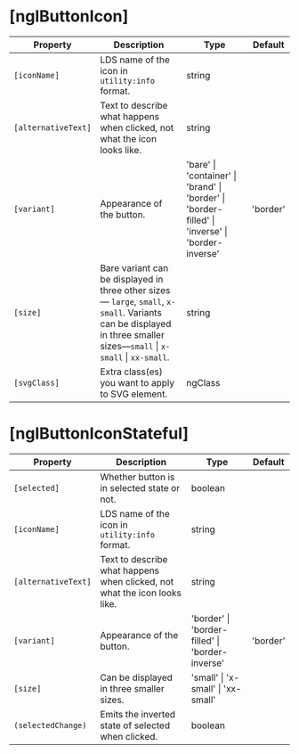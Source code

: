 # [nglButtonIcon]

| Property | Description | Type | Default |
| -------- | ----------- | ---- | ------- |
| `[iconName]` | LDS name of the icon in `utility:info` format. | string | |
| `[alternativeText]` | Text to describe what happens when clicked, not what the icon looks like. | string | |
| `[variant]` | Appearance of the button. |  'bare' \| 'container' \| 'brand' \| 'border' \| 'border-filled' \| 'inverse' \| 'border-inverse' | 'border' |
| `[size]` | Bare variant can be displayed in three other sizes— `large`, `small`, `x-small`. Variants can be displayed in three smaller sizes—`small` \| `x-small` \| `xx-small`. | string | |
| `[svgClass]` | Extra class(es) you want to apply to SVG element. | ngClass | |


# [nglButtonIconStateful]

| Property | Description | Type | Default |
| -------- | ----------- | ---- | ------- |
| `[selected]` | Whether button is in selected state or not. | boolean | |
| `[iconName]` | LDS name of the icon in `utility:info` format. | string | |
| `[alternativeText]` | Text to describe what happens when clicked, not what the icon looks like. | string | |
| `[variant]` | Appearance of the button. |  'border' \| 'border-filled' \| 'border-inverse' | 'border' |
| `[size]` | Can be displayed in three smaller sizes. | 'small' \| 'x-small' \| 'xx-small' | |
| `(selectedChange)` | Emits the inverted state of selected when clicked. | boolean | |
